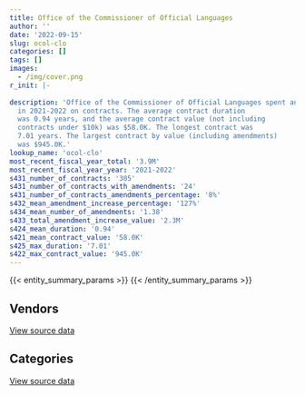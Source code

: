 ```yaml
---
title: Office of the Commissioner of Official Languages
author: ''
date: '2022-09-15'
slug: ocol-clo
categories: []
tags: []
images:
  - /img/cover.png
r_init: |-
  
description: 'Office of the Commissioner of Official Languages spent an estimated $3.9M
  in 2021-2022 on contracts. The average contract duration
  was 0.94 years, and the average contract value (not including
  contracts under $10k) was $58.0K. The longest contract was
  7.01 years. The largest contract by value (including amendments)
  was $945.0K.'
lookup_name: 'ocol-clo'
most_recent_fiscal_year_total: '3.9M'
most_recent_fiscal_year_year: '2021-2022'
s431_number_of_contracts: '305'
s431_number_of_contracts_with_amendments: '24'
s431_number_of_contracts_amendments_percentage: '8%'
s432_mean_amendment_increase_percentage: '127%'
s434_mean_number_of_amendments: '1.38'
s433_total_amendment_increase_value: '2.3M'
s424_mean_duration: '0.94'
s421_mean_contract_value: '58.0K'
s425_max_duration: '7.01'
s422_max_contract_value: '945.0K'
---
```


<script src="/rmarkdown-libs/htmlwidgets/htmlwidgets.js"></script>
<link href="/rmarkdown-libs/datatables-css/datatables-crosstalk.css" rel="stylesheet" />
<script src="/rmarkdown-libs/datatables-binding/datatables.js"></script>
<script src="/rmarkdown-libs/jquery/jquery-3.6.0.min.js"></script>
<link href="/rmarkdown-libs/dt-core-bootstrap/css/dataTables.bootstrap.min.css" rel="stylesheet" />
<link href="/rmarkdown-libs/dt-core-bootstrap/css/dataTables.bootstrap.extra.css" rel="stylesheet" />
<script src="/rmarkdown-libs/dt-core-bootstrap/js/jquery.dataTables.min.js"></script>
<script src="/rmarkdown-libs/dt-core-bootstrap/js/dataTables.bootstrap.min.js"></script>
<link href="/rmarkdown-libs/crosstalk/css/crosstalk.min.css" rel="stylesheet" />
<script src="/rmarkdown-libs/crosstalk/js/crosstalk.min.js"></script>
<script src="/rmarkdown-libs/htmlwidgets/htmlwidgets.js"></script>
<link href="/rmarkdown-libs/datatables-css/datatables-crosstalk.css" rel="stylesheet" />
<script src="/rmarkdown-libs/datatables-binding/datatables.js"></script>
<script src="/rmarkdown-libs/jquery/jquery-3.6.0.min.js"></script>
<link href="/rmarkdown-libs/dt-core-bootstrap/css/dataTables.bootstrap.min.css" rel="stylesheet" />
<link href="/rmarkdown-libs/dt-core-bootstrap/css/dataTables.bootstrap.extra.css" rel="stylesheet" />
<script src="/rmarkdown-libs/dt-core-bootstrap/js/jquery.dataTables.min.js"></script>
<script src="/rmarkdown-libs/dt-core-bootstrap/js/dataTables.bootstrap.min.js"></script>
<link href="/rmarkdown-libs/crosstalk/css/crosstalk.min.css" rel="stylesheet" />
<script src="/rmarkdown-libs/crosstalk/js/crosstalk.min.js"></script>

{{< entity_summary_params >}}
{{< /entity_summary_params >}}

## Vendors

<div id="htmlwidget-1" style="width:100%;height:auto;" class="datatables html-widget"></div>
<script type="application/json" data-for="htmlwidget-1">{"x":{"style":"bootstrap","filter":"none","vertical":false,"data":[["<a href=\"/vendors/adga_group/\">ADGA Group<\/a>","<a href=\"/vendors/advanced_business_interiors/\">Advanced Business Interiors<\/a>","<a href=\"/vendors/altis_human_resources/\">Altis Human Resources<\/a>","<a href=\"/vendors/asokan_business_interiors/\">Asokan Business Interiors<\/a>","<a href=\"/vendors/avi_spl_canada/\">AVI SPL Canada<\/a>","<a href=\"/vendors/blackberry/\">Blackberry<\/a>","<a href=\"/vendors/brookfield_global_integrated_solutions/\">Brookfield Global Integrated Solutions<\/a>","<a href=\"/vendors/cision_canada/\">Cision Canada<\/a>","<a href=\"/vendors/dell_computer/\">Dell Computer<\/a>","<a href=\"/vendors/environics_research_group/\">Environics Research Group<\/a>","<a href=\"/vendors/excel_human_resources/\">Excel Human Resources<\/a>","<a href=\"/vendors/gartner/\">Gartner<\/a>","<a href=\"/vendors/global_upholstery/\">Global Upholstery<\/a>","<a href=\"/vendors/goss_gilroy/\">Goss Gilroy<\/a>","<a href=\"/vendors/groupe_onscope/\">Groupe Onscope<\/a>","<a href=\"/vendors/info_tech_research_group/\">Info Tech Research Group<\/a>","<a href=\"/vendors/insa/\">INSA<\/a>","<a href=\"/vendors/maxsys_staffing_and_consulting/\">Maxsys Staffing and Consulting<\/a>","<a href=\"/vendors/microsoft_canada/\">Microsoft Canada<\/a>","<a href=\"/vendors/nations_translation_group/\">Nations Translation Group<\/a>","<a href=\"/vendors/navpoint_consulting_group/\">Navpoint Consulting Group<\/a>","<a href=\"/vendors/newfound_recruiting/\">Newfound Recruiting<\/a>","<a href=\"/vendors/nisha_techonologies/\">Nisha Techonologies<\/a>","<a href=\"/vendors/opentext/\">OpenText<\/a>","<a href=\"/vendors/pra/\">PRA<\/a>","<a href=\"/vendors/pricewaterhouse_coopers/\">Pricewaterhouse Coopers<\/a>","<a href=\"/vendors/purespirit_solutions/\">PureSpirIT Solutions<\/a>","<a href=\"/vendors/qmr/\">QMR<\/a>","<a href=\"/vendors/raymond_chabot_grant_thornton/\">Raymond Chabot Grant Thornton<\/a>","<a href=\"/vendors/ricoh/\">Ricoh<\/a>","<a href=\"/vendors/samson_associes/\">Samson Associes<\/a>","<a href=\"/vendors/softchoice/\">Softchoice<\/a>","<a href=\"/vendors/sra_staffing_solutions/\">SRA Staffing Solutions<\/a>","<a href=\"/vendors/teknion/\">Teknion<\/a>","<a href=\"/vendors/teksystems_canada/\">TEKsystems Canada<\/a>","<a href=\"/vendors/totem_offisource/\">Totem Offisource<\/a>","<a href=\"/vendors/turtle_island_staffing/\">Turtle Island Staffing<\/a>","<a href=\"/vendors/ubiqus_canada/\">Ubiqus Canada<\/a>"],[78741.6,null,null,23857.31,314983.52,null,26388.07,null,null,null,24659.25,20486.37,null,null,9185.42,176371.6,15675.03,10804.78,null,null,null,49145.95,47005.43,47361.3,null,null,188409.02,null,149729.51,37366.74,null,116065.7,66159.85,14150.2,306884.02,null,68077.39,null],[78957.33,null,162522.02,61258.67,149851.46,1181.17,27028.89,null,null,null,null,null,null,30069.38,9210.58,18312.51,14863.9,null,110404.02,null,null,149231.79,833046.87,null,null,null,37396.33,165674.83,214686.77,28136.3,null,64631.13,null,14989.71,232108.01,14607.1,null,null],[78741.6,22530.5,13148.19,null,47128.77,73246.74,39046.17,6368.27,41064.47,null,227426.75,null,null,null,0,178277.88,12260.47,null,110102.37,0,90315.25,null,null,39424.93,15750,39091.15,null,23317.81,250489.46,28059.42,null,44939.29,null,11531.26,40714.26,null,null,0],[39478.67,31483.44,189670.13,null,213561.92,42664.26,24433.25,25826.87,null,136173.93,314712.59,null,35152.92,null,0,229773.31,20153.5,null,133097.37,0,null,null,64904.32,null,null,null,null,43197.06,165116.97,28059.42,1145218.9,45548.66,null,null,null,22956.36,null,0]],"container":"<table class=\"table table-striped table-hover row-border order-column display\">\n  <thead>\n    <tr>\n      <th>Vendor<\/th>\n      <th>2018-2019<\/th>\n      <th>2019-2020<\/th>\n      <th>2020-2021<\/th>\n      <th>2021-2022<\/th>\n    <\/tr>\n  <\/thead>\n<\/table>","options":{"order":[[4,"desc"]],"pageLength":10,"autoWidth":true,"columnDefs":[{"targets":1,"render":"function(data, type, row, meta) {\n    return type !== 'display' ? data : DTWidget.formatCurrency(data, \"$\", 2, 3, \",\", \".\", true, null);\n  }"},{"targets":2,"render":"function(data, type, row, meta) {\n    return type !== 'display' ? data : DTWidget.formatCurrency(data, \"$\", 2, 3, \",\", \".\", true, null);\n  }"},{"targets":3,"render":"function(data, type, row, meta) {\n    return type !== 'display' ? data : DTWidget.formatCurrency(data, \"$\", 2, 3, \",\", \".\", true, null);\n  }"},{"targets":4,"render":"function(data, type, row, meta) {\n    return type !== 'display' ? data : DTWidget.formatCurrency(data, \"$\", 2, 3, \",\", \".\", true, null);\n  }"},{"width":"16%","targets":[1,2,3,4]},{"className":"dt-right","targets":[1,2,3,4]}],"orderClasses":false}},"evals":["options.columnDefs.0.render","options.columnDefs.1.render","options.columnDefs.2.render","options.columnDefs.3.render"],"jsHooks":[]}</script>
<p class="text-right">
<a href="https://github.com/GoC-Spending/contracts-data/tree/main/data/out/departments/ocol-clo/summary_by_fiscal_year_by_vendor.csv" class="source-data-link btn btn-link">View source data</a>
</p>

## Categories

<div id="htmlwidget-2" style="width:100%;height:auto;" class="datatables html-widget"></div>
<script type="application/json" data-for="htmlwidget-2">{"x":{"style":"bootstrap","filter":"none","vertical":false,"data":[["<a href=\"/categories/office_management/\">Office management<\/a>","<a href=\"/categories/professional_services/\">Professional services<\/a>","<a href=\"/categories/information_technology/\">Information technology<\/a>","<a href=\"/categories/industrial_products_and_services/\">Industrial products and services<\/a>","<a href=\"/categories/security_and_protection/\">Security and protection<\/a>","<a href=\"/categories/human_capital/\">Human capital<\/a>"],[62626.06,940250.67,1627065.23,null,26388.07,60555.88],[180116.19,1266909.37,1800424.49,null,27028.89,27719.17],[108981.9,1157652.11,1022365.8,12011.07,27035.1,18384.18],[245542.62,2573726.37,1079137,null,null,42081.09]],"container":"<table class=\"table table-striped table-hover row-border order-column display\">\n  <thead>\n    <tr>\n      <th>Category<\/th>\n      <th>2018-2019<\/th>\n      <th>2019-2020<\/th>\n      <th>2020-2021<\/th>\n      <th>2021-2022<\/th>\n    <\/tr>\n  <\/thead>\n<\/table>","options":{"order":[[4,"desc"]],"dom":"t","pageLength":30,"autoWidth":true,"columnDefs":[{"targets":1,"render":"function(data, type, row, meta) {\n    return type !== 'display' ? data : DTWidget.formatCurrency(data, \"$\", 2, 3, \",\", \".\", true, null);\n  }"},{"targets":2,"render":"function(data, type, row, meta) {\n    return type !== 'display' ? data : DTWidget.formatCurrency(data, \"$\", 2, 3, \",\", \".\", true, null);\n  }"},{"targets":3,"render":"function(data, type, row, meta) {\n    return type !== 'display' ? data : DTWidget.formatCurrency(data, \"$\", 2, 3, \",\", \".\", true, null);\n  }"},{"targets":4,"render":"function(data, type, row, meta) {\n    return type !== 'display' ? data : DTWidget.formatCurrency(data, \"$\", 2, 3, \",\", \".\", true, null);\n  }"},{"width":"16%","targets":[1,2,3,4]},{"className":"dt-right","targets":[1,2,3,4]}],"orderClasses":false,"lengthMenu":[10,25,30,50,100]}},"evals":["options.columnDefs.0.render","options.columnDefs.1.render","options.columnDefs.2.render","options.columnDefs.3.render"],"jsHooks":[]}</script>
<p class="text-right">
<a href="https://github.com/GoC-Spending/contracts-data/tree/main/data/out/departments/ocol-clo/summary_by_fiscal_year_by_category.csv" class="source-data-link btn btn-link">View source data</a>
</p>
